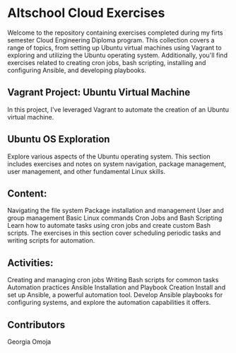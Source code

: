 # Altschool Cloud Exercises
Welcome to the repository containing exercises completed during my firts semester Cloud Engineering Diploma program. This collection covers a range of topics, from setting up Ubuntu virtual machines using Vagrant to exploring and utilizing the Ubuntu operating system. Additionally, you'll find exercises related to creating cron jobs, bash scripting, installing and configuring Ansible, and developing playbooks.

## Vagrant Project: Ubuntu Virtual Machine
In this project, I've leveraged Vagrant to automate the creation of an Ubuntu virtual machine.

## Ubuntu OS Exploration
Explore various aspects of the Ubuntu operating system. This section includes exercises and notes on system navigation, package management, user management, and other fundamental Linux skills.

## Content:
Navigating the file system
Package installation and management
User and group management
Basic Linux commands
Cron Jobs and Bash Scripting
Learn how to automate tasks using cron jobs and create custom Bash scripts. The exercises in this section cover scheduling periodic tasks and writing scripts for automation.

## Activities:
Creating and managing cron jobs
Writing Bash scripts for common tasks
Automation practices
Ansible Installation and Playbook Creation
Install and set up Ansible, a powerful automation tool. Develop Ansible playbooks for configuring systems, and explore the automation capabilities it offers.


## Contributors
Georgia Omoja
